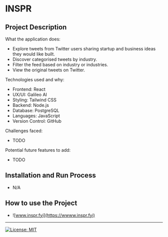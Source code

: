 # INSPR

## Project Description

What the application does:

- Explore tweets from Twitter users sharing startup and business ideas they would like built.
- Discover categorised tweets by industry.
- Filter the feed based on industry or industries.
- View the original tweets on Twitter.

Technologies used and why:

- Frontend: React
- UX/UI: Galileo AI
- Styling: Tailwind CSS
- Backend: Node.js
- Database: PostgreSQL
- Languages: JavaScript
- Version Control: GitHub

Challenges faced:

- TODO

Potential future features to add:

- TODO

## Installation and Run Process

- N/A

## How to use the Project

- ![www.inspr.fyi](https://wwww.inspr.fyi)

---

[![License: MIT](https://img.shields.io/badge/License-MIT-A31F34.svg)](https://opensource.org/licenses/MIT)
